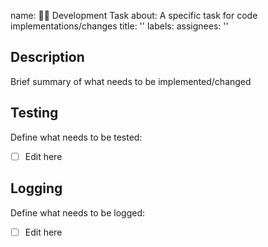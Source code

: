 name: 👨‍💻 Development Task
about: A specific task for code implementations/changes
title: ''
labels: 
assignees: ''

## Description

Brief summary of what needs to be implemented/changed

## Testing 

Define what needs to be tested:
- [ ] Edit here

## Logging 

Define what needs to be logged:
- [ ] Edit here
